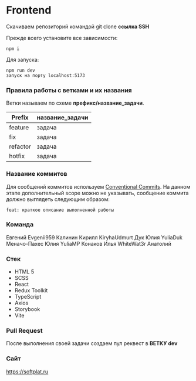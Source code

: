 # Frontend

Скачиваем репозиторий командой git clone **ссылка SSH**

Прежде всего установите все зависимости:

    npm i 

Для запуска:

    npm run dev 
    запуск на порту localhost:5173

### Правила работы с ветками и их названия

Ветки называем по схеме **префикс/название_задачи**.

| Prefix   | название_задачи |
| -------- | --------------- |
| feature  | задача          |
| fix      | задача          |
| refactor | задача          |
| hotfix   | задача          |

### Название коммитов

Для сообщений коммитов используем [Conventional Commits](https://www.conventionalcommits.org/en/v1.0.0/). На данном этапе дополнительный scope можно не указывать, сообщение коммита должно выглядеть следующим образом:

    feat: краткое описание выполненной работы

### Команда

Евгений Evgenii959
Калинин Кирилл KiryhaUdmurt
Дук Юлия YuliaDuk
Меначо-Пахес Юлия YuliaMP
Конаков Илья WhiteWat3r
Анатолий 

### Стек

- HTML 5
- SCSS
- React
- Redux Toolkit
- TypeScript
- Axios
- Storybook
- Vite

### Pull Request

После выполнения своей задачи создаем пул реквест в **ВЕТКУ dev**

### Сайт

 https://softplat.ru
